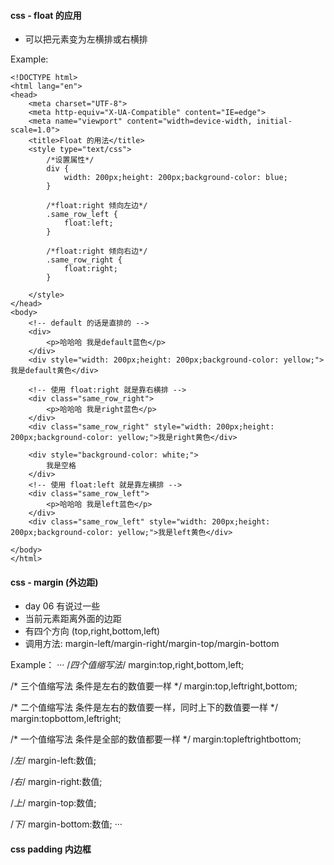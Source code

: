 #### css - float 的应用
+ 可以把元素变为左横排或右横排

Example:
```
<!DOCTYPE html>
<html lang="en">
<head>
    <meta charset="UTF-8">
    <meta http-equiv="X-UA-Compatible" content="IE=edge">
    <meta name="viewport" content="width=device-width, initial-scale=1.0">
    <title>Float 的用法</title>
    <style type="text/css">
        /*设置属性*/
        div {
            width: 200px;height: 200px;background-color: blue;
        }

        /*float:right 倾向左边*/
        .same_row_left {
            float:left;
        }
        
        /*float:right 倾向右边*/
        .same_row_right {
            float:right;
        }
        
    </style>
</head>
<body>
    <!-- default 的话是直排的 -->
    <div>
        <p>哈哈哈 我是default蓝色</p>
    </div>
    <div style="width: 200px;height: 200px;background-color: yellow;">我是default黄色</div>

    <!-- 使用 float:right 就是靠右横排 -->
    <div class="same_row_right">
        <p>哈哈哈 我是right蓝色</p>
    </div>
    <div class="same_row_right" style="width: 200px;height: 200px;background-color: yellow;">我是right黄色</div>

    <div style="background-color: white;">
        我是空格
    </div>
    <!-- 使用 float:left 就是靠左横排 -->
    <div class="same_row_left">
        <p>哈哈哈 我是left蓝色</p>
    </div>
    <div class="same_row_left" style="width: 200px;height: 200px;background-color: yellow;">我是left黄色</div>

</body>
</html>
```

#### css - margin (外边距)
+ day 06 有说过一些
+ 当前元素距离外面的边距
+ 有四个方向 (top,right,bottom,left)
+ 调用方法: margin-left/margin-right/margin-top/margin-bottom

Example：
···
/*四个值缩写法*/
margin:top,right,bottom,left;

/*
三个值缩写法
条件是左右的数值要一样
*/
margin:top,leftright,bottom;

/*
二个值缩写法
条件是左右的数值要一样，同时上下的数值要一样
*/
margin:topbottom,leftright;

/*
一个值缩写法
条件是全部的数值都要一样
*/
margin:topleftrightbottom;

/*左*/
margin-left:数值;

/*右*/
margin-right:数值;

/*上*/
margin-top:数值;

/*下*/
margin-bottom:数值;
···

#### css padding 内边框



